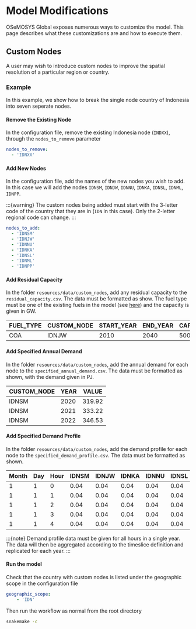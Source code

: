 # Model Modifications

OSeMOSYS Global exposes numerous ways to customize the model. This page describes what 
these customizations are and how to execute them.

## Custom Nodes 

A user may wish to introduce custom nodes to improve the spatial resolution of 
a particular region or country. 

### Example 
 
In this example, we show how to break the single node country of Indonesia 
into seven seperate nodes.  

#### Remove the Existing Node

In the configuration file, remove the existing Indonesia node
(`INDXX`), through the `nodes_to_remove` parameter

```yaml
nodes_to_remove:
  - 'IDNXX'
```

#### Add New Nodes

In the configuration file, add the names of the new nodes you
wish to add. In this case we will add the nodes `IDNSM`, `IDNJW`, `IDNNU`, 
`IDNKA`, `IDNSL`, `IDNML`, `IDNPP`. 

:::{warning}
The custom nodes being added must start with the 3-letter code of the country 
that they are in (`IDN` in this case). Only the 2-letter regional code can change. 
:::

```yaml
nodes_to_add:
  - 'IDNSM'
  - 'IDNJW'
  - 'IDNNU'
  - 'IDNKA'
  - 'IDNSL'
  - 'IDNML'
  - 'IDNPP'
```

#### Add Residual Capacity 

In the folder `resources/data/custom_nodes`, add any residual capacity to the 
`residual_capacity.csv`. The data must be formatted as show. The 
fuel type must be one of the existing fuels in the model (see 
[here](./model-structure.md#commodity-acronyms)) and the capacity is given in GW.

| FUEL_TYPE | CUSTOM_NODE | START_YEAR | END_YEAR | CAPACITY |
|-----------|-------------|------------|----------|----------|
| COA       | IDNJW       | 2010       | 2040     | 5000     |

#### Add Specified Annual Demand

In the folder `resources/data/custom_nodes`, add the annual demand for each 
node to the `specified_annual_demand.csv`. The data must be formatted as 
shown, with the demand given in PJ. 

| CUSTOM_NODE | YEAR | VALUE  |
|-------------|------|--------|
| IDNSM       | 2020 | 319.92 |
| IDNSM       | 2021 | 333.22 |
| IDNSM       | 2022 | 346.53 |

#### Add Specified Demand Profile 

In the folder `resources/data/custom_nodes`, add the demand profile for each 
node to the `specified_demand_profile.csv`. The data must be formatted as shown.

| Month | Day | Hour | IDNSM | IDNJW | IDNKA | IDNNU | IDNSL | IDNML | IDNPP |
|-------|-----|------|-------|-------|-------|-------|-------|-------|-------|
| 1     | 1   | 0    | 0.04  | 0.04  | 0.04  | 0.04  | 0.04  | 0.04  | 0.04  |
| 1     | 1   | 1    | 0.04  | 0.04  | 0.04  | 0.04  | 0.04  | 0.04  | 0.04  |
| 1     | 1   | 2    | 0.04  | 0.04  | 0.04  | 0.04  | 0.04  | 0.04  | 0.04  |
| 1     | 1   | 3    | 0.04  | 0.04  | 0.04  | 0.04  | 0.04  | 0.04  | 0.04  |
| 1     | 1   | 4    | 0.04  | 0.04  | 0.04  | 0.04  | 0.04  | 0.04  | 0.04  |

:::{note}
Demand profile data must be given for all hours in a single year. The data 
will then be aggregated according to the timeslice definition and replicated 
for each year. 
:::

#### Run the model 

Check that the country with custom nodes is listed under the geographic scope
in the configuration file 

```yaml
geographic_scope:
    - 'IDN'
```

Then run the workflow as normal from the root directory

```bash
snakemake -c
```